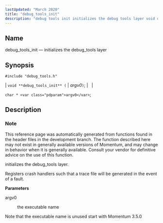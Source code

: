 ```yaml
---
lastUpdated: "March 2020"
title: "debug_tools_init"
description: "debug tools init initializes the debug tools layer void debug tools init argv 0 char argv 0 This reference page was automatically generated from functions found in the header files in the development branch The function described here may not exist in generally available versions of Momentum and may change..."
---
```


<a name="apis.debug_tools_init"></a> 
## Name

debug_tools_init — initializes the debug_tools layer

## Synopsis

`#include "debug_tools.h"`

| `void **debug_tools_init** (` | <var class="pdparam">argv0</var>`)`; |   |

`char * <var class="pdparam">argv0</var>`;<a name="idp49766320"></a> 
## Description

### Note

This reference page was automatically generated from functions found in the header files in the development branch. The function described here may not exist in generally available versions of Momentum, and may change in behavior when it is generally available. Consult your vendor for definitive advice on the use of this function.

initializes the debug_tools layer.

Registers crash handlers such that a trace file will be generated in the event of a fault.

**<a name="idp49769728"></a> Parameters**

<dl class="variablelist">

<dt>argv0</dt>

<dd>

the executable name

</dd>

</dl>

Note that the executable name is unused start with Momentum 3.5.0